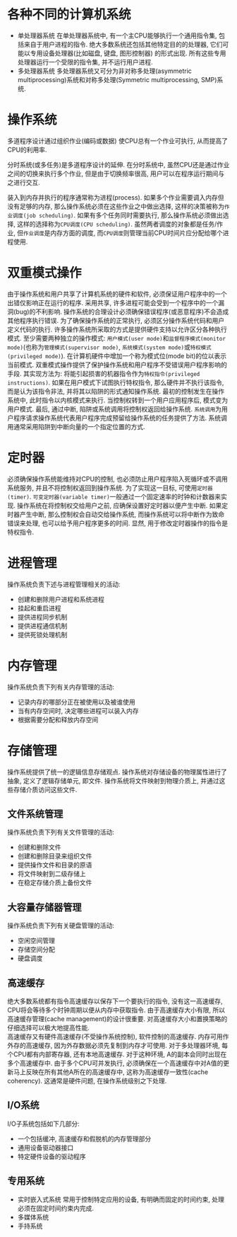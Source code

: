 # 各种不同的计算机系统

+ 单处理器系统
  在单处理器系统中, 有一个主CPU能够执行一个通用指令集, 包括来自于用户进程的指令. 绝大多数系统还包括其他特定目的的处理器, 它们可能以专用设备处理器(比如磁盘, 键盘, 图形控制器) 的形式出现. 所有这些专用处理器运行一个受限的指令集, 并不运行用户进程.
+ 多处理器系统
  多处理器系统又可分为非对称多处理(asymmetric multiprocessing)系统和对称多处理(Symmetric multiprocessing, SMP)系统.


# 操作系统

多道程序设计通过组织作业(编码或数据) 使CPU总有一个作业可执行, 从而提高了CPU的利用率.

分时系统(或多任务)是多道程序设计的延伸. 在分时系统中, 虽然CPU还是通过作业之间的切换来执行多个作业, 但是由于切换频率很高, 用户可以在程序运行期间与之进行交互.

装入到内存并执行的程序通常称为进程(process). 如果多个作业需要调入内存但没有足够的内存, 那么操作系统必须在这些作业之中做出选择, 这样的决策被称为`作业调度(job scheduling)`. 如果有多个任务同时需要执行, 那么操作系统必须做出选择, 这样的选择称为`CPU调度(CPU scheduling)`. 
虽然两者调度的对象都是任务/作业, 但`作业调度`是内存方面的调度, 而`CPU调度`则管理当前CPU时间片应分配给哪个进程使用.

# 双重模式操作
由于操作系统和用户共享了计算机系统的硬件和软件, 必须保证用户程序中的一个出错仅影响正在运行的程序. 采用共享, 许多进程可能会受到一个程序中的一个漏洞(bug)的不利影响. 操作系统的合理设计必须确保错误程序(或恶意程序)不会造成其他程序执行错误. 
为了确保操作系统的正常执行, 必须区分操作系统代码和用户定义代码的执行. 许多操作系统所采取的方式是提供硬件支持以允许区分各种执行模式. 至少需要两种独立的操作模式: `用户模式(user mode)`和`监督程序模式(monitor mode)`(也称为`管理模式(supervisor mode)`, `系统模式(system mode)`或`特权模式(privileged mode)`). 在计算机硬件中增加一个称为模式位(mode bit)的位以表示当前模式. 双重模式操作提供了保护操作系统和用户程序不受错误用户程序影响的手段. 其实现方法为: 将能引起损害的机器指令作为`特权指令(privileged instructions)`. 如果在用户模式下试图执行特权指令, 那么硬件并不执行该指令, 而是认为该指令非法, 并将其以陷阱的形式通知操作系统. 
最初的控制发生在操作系统中, 此时指令以内核模式来执行. 当控制权转到一个用户应用程序后, 模式变为用户模式. 最后, 通过中断, 陷阱或系统调用将控制权返回给操作系统. 
`系统调用`为用户程序请求操作系统代表用户程序完成预留给操作系统的任务提供了方法. 系统调用通常采用陷阱到中断向量的一个指定位置的方式.

# 定时器
必须确保操作系统能维持对CPU的控制, 也必须防止用户程序陷入死循环或不调用系统服务, 并且不将控制权返回到操作系统. 为了实现这一目标, 可使用`定时器(timer)`. `可变定时器(variable timer)`一般通过一个固定速率的时钟和计数器来实现. 操作系统在将控制权交给用户之前, 应确保设置好定时器以便产生中断. 如果定时器产生中断, 那么控制权会自动交给操作系统, 而操作系统可以将中断作为致命错误来处理, 也可以给予用户程序更多的时间. 显然, 用于修改定时器操作的指令是特权指令. 

# 进程管理
操作系统负责下述与进程管理相关的活动:
+ 创建和删除用户进程和系统进程
+ 挂起和重启进程
+ 提供进程同步机制
+ 提供进程通信机制
+ 提供死锁处理机制

# 内存管理
操作系统负责下列有关内存管理的活动:
+ 记录内存的哪部分正在被使用以及被谁使用
+ 当有内存空间时, 决定哪些进程可以装入内存
+ 根据需要分配和释放内存空间

# 存储管理
操作系统提供了统一的逻辑信息存储观点. 操作系统对存储设备的物理属性进行了抽象, 定义了逻辑存储单元, 即文件. 操作系统将文件映射到物理介质上, 并通过这些存储介质访问这些文件.

## 文件系统管理
操作系统负责下列有关文件管理的活动:
+ 创建和删除文件
+ 创建和删除目录来组织文件
+ 提供操作文件和目录的原语
+ 将文件映射到二级存储上
+ 在稳定存储介质上备份文件

## 大容量存储器管理
操作系统负责下列有关硬盘管理的活动:
+ 空闲空间管理
+ 存储空间分配
+ 硬盘调度

## 高速缓存
绝大多数系统都有指令高速缓存以保存下一个要执行的指令, 没有这一高速缓存, CPU将会等待多个时钟周期以便从内存中获取指令. 由于高速缓存大小有限, 所以高速缓存管理(cache management)的设计很重要. 对高速缓存大小和置换策略的仔细选择可以极大地提高性能.  
高速缓存又有硬件高速缓存(不受操作系统控制), 软件控制的高速缓存. 
内存可用作外存的高速缓存, 因为外存数据必须先复制到内存才可使用. 
对于多处理器环境, 每个CPU都有内部寄存器, 还有本地高速缓存. 对于这种环境, A的副本会同时出现在多个高速缓存中. 由于多个CPU可并发执行, 必须确保在一个高速缓存中对A值的更新马上反映在所有其他A所在的高速缓存中, 这称为高速缓存一致性(cache coherency). 这通常是硬件问题, 在操作系统级别之下处理. 

## I/O系统
I/O子系统包括如下几部分:
+ 一个包括缓冲, 高速缓存和假脱机的内存管理部分
+ 通用设备驱动器接口
+ 特定硬件设备的驱动程序

## 专用系统

+ 实时嵌入式系统
常用于控制特定应用的设备, 有明确而固定的时间约束, 处理必须在固定时间约束内完成. 
+ 多媒体系统
+ 手持系统

